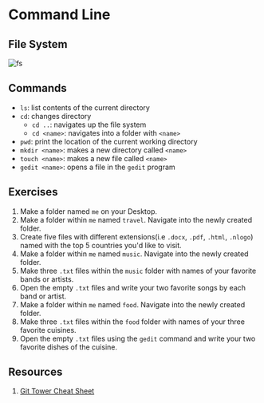 # Command Line

## File System
![fs](https://www.ibm.com/support/knowledgecenter/zosbasics/com.ibm.zos.zconcepts/zOSB025.gif)

## Commands
* `ls`: list contents of the current directory <br/>
* `cd`: changes directory <br/>
  - `cd ..`: navigates up the file system
  - `cd <name>`: navigates into a folder with `<name>` <br/>
* `pwd`: print the location of the current working directory<br/>
* `mkdir <name>`: makes a new directory called `<name>`<br/>
* `touch <name>`: makes a new file called `<name>`<br/>
* `gedit <name>`: opens a file in the `gedit` program <br/>

## Exercises
1) Make a folder named `me` on your Desktop.
2) Make a folder within `me` named `travel`. Navigate into the newly created folder.
3) Create five files with different extensions(i.e `.docx`, `.pdf`, `.html`, `.nlogo`) named with the top 5 countries you'd like to visit.
4) Make a folder within `me` named `music`. Navigate into the newly created folder.
5) Make three `.txt` files within the `music` folder with names of your favorite bands or artists.
6) Open the empty `.txt` files and write your two favorite songs by each band or artist.
7) Make a folder within `me` named `food`. Navigate into the newly created folder.
8) Make three `.txt` files within the `food` folder with names of your three favorite cuisines.
9) Open the empty `.txt` files using the `gedit` command and write your two favorite dishes of the cuisine.

## Resources
1) [Git Tower Cheat Sheet](https://www.git-tower.com/blog/command-line-cheat-sheet/)
